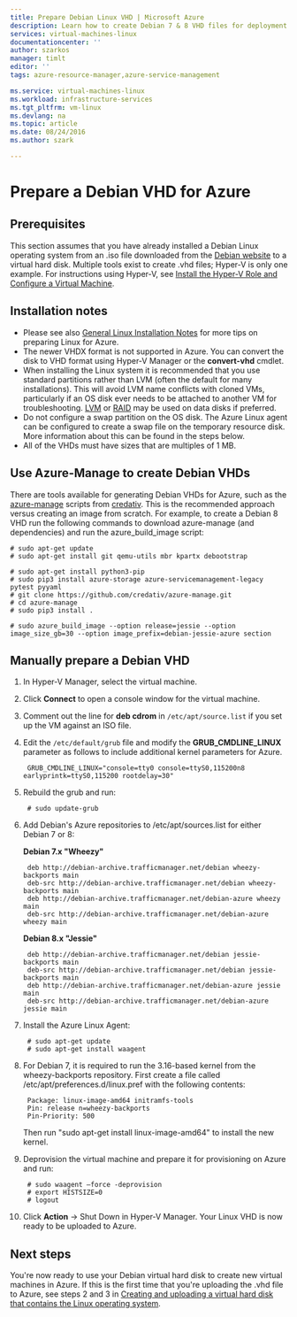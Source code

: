 ```yaml
---
title: Prepare Debian Linux VHD | Microsoft Azure
description: Learn how to create Debian 7 & 8 VHD files for deployment in Azure.
services: virtual-machines-linux
documentationcenter: ''
author: szarkos
manager: timlt
editor: ''
tags: azure-resource-manager,azure-service-management

ms.service: virtual-machines-linux
ms.workload: infrastructure-services
ms.tgt_pltfrm: vm-linux
ms.devlang: na
ms.topic: article
ms.date: 08/24/2016
ms.author: szark

---
```

# Prepare a Debian VHD for Azure
## Prerequisites
This section assumes that you have already installed a Debian Linux operating system from an .iso file downloaded from the [Debian website](https://www.debian.org/distrib/) to a virtual hard disk. Multiple tools exist to create .vhd files; Hyper-V is only one example. For instructions using Hyper-V, see [Install the Hyper-V Role and Configure a Virtual Machine](https://technet.microsoft.com/library/hh846766.aspx).

## Installation notes
* Please see also [General Linux Installation Notes](virtual-machines-linux-create-upload-generic.md#general-linux-installation-notes) for more tips on preparing Linux for Azure.
* The newer VHDX format is not supported in Azure. You can convert the disk to VHD format using Hyper-V Manager or the **convert-vhd** cmdlet.
* When installing the Linux system it is recommended that you use standard partitions rather than LVM (often the default for many installations). This will avoid LVM name conflicts with cloned VMs, particularly if an OS disk ever needs to be attached to another VM for troubleshooting. [LVM](virtual-machines-linux-configure-lvm.md) or [RAID](virtual-machines-linux-configure-raid.md) may be used on data disks if preferred.
* Do not configure a swap partition on the OS disk. The Azure Linux agent can be configured to create a swap file on the temporary resource disk. More information about this can be found in the steps below.
* All of the VHDs must have sizes that are multiples of 1 MB.

## Use Azure-Manage to create Debian VHDs
There are tools available for generating Debian VHDs for Azure, such as the [azure-manage](https://github.com/credativ/azure-manage) scripts from [credativ](http://www.credativ.com/). This is the recommended approach versus creating an image from scratch. For example, to create a Debian 8 VHD run the following commands to download azure-manage (and dependencies) and run the azure_build_image script:

    # sudo apt-get update
    # sudo apt-get install git qemu-utils mbr kpartx debootstrap

    # sudo apt-get install python3-pip
    # sudo pip3 install azure-storage azure-servicemanagement-legacy pytest pyyaml
    # git clone https://github.com/credativ/azure-manage.git
    # cd azure-manage
    # sudo pip3 install .

    # sudo azure_build_image --option release=jessie --option image_size_gb=30 --option image_prefix=debian-jessie-azure section


## Manually prepare a Debian VHD
1. In Hyper-V Manager, select the virtual machine.
2. Click **Connect** to open a console window for the virtual machine.
3. Comment out the line for **deb cdrom** in `/etc/apt/source.list` if you set up the VM against an ISO file.
4. Edit the `/etc/default/grub` file and modify the **GRUB_CMDLINE_LINUX** parameter as follows to include additional kernel parameters for Azure.
   
        GRUB_CMDLINE_LINUX="console=tty0 console=ttyS0,115200n8 earlyprintk=ttyS0,115200 rootdelay=30"
5. Rebuild the grub and run:
   
        # sudo update-grub
6. Add Debian's Azure repositories to /etc/apt/sources.list for either Debian 7 or 8:
   
    **Debian 7.x "Wheezy"**
   
        deb http://debian-archive.trafficmanager.net/debian wheezy-backports main
        deb-src http://debian-archive.trafficmanager.net/debian wheezy-backports main
        deb http://debian-archive.trafficmanager.net/debian-azure wheezy main
        deb-src http://debian-archive.trafficmanager.net/debian-azure wheezy main

    **Debian 8.x "Jessie"**

        deb http://debian-archive.trafficmanager.net/debian jessie-backports main
        deb-src http://debian-archive.trafficmanager.net/debian jessie-backports main
        deb http://debian-archive.trafficmanager.net/debian-azure jessie main
        deb-src http://debian-archive.trafficmanager.net/debian-azure jessie main


1. Install the Azure Linux Agent:
   
        # sudo apt-get update
        # sudo apt-get install waagent
2. For Debian 7, it is required to run the 3.16-based kernel from the wheezy-backports repository. First create a file called /etc/apt/preferences.d/linux.pref with the following contents:
   
        Package: linux-image-amd64 initramfs-tools
        Pin: release n=wheezy-backports
        Pin-Priority: 500
   
    Then run "sudo apt-get install linux-image-amd64" to install the new kernel.
3. Deprovision the virtual machine and prepare it for provisioning on Azure and run:
   
        # sudo waagent –force -deprovision
        # export HISTSIZE=0
        # logout
4. Click **Action** -> Shut Down in Hyper-V Manager. Your Linux VHD is now ready to be uploaded to Azure.

## Next steps
You're now ready to use your Debian virtual hard disk to create new virtual machines in Azure. If this is the first time that you're uploading the .vhd file to Azure, see steps 2 and 3 in [Creating and uploading a virtual hard disk that contains the Linux operating system](virtual-machines-linux-classic-create-upload-vhd.md).

